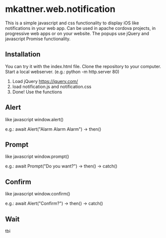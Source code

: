 # mkattner.web.notification
This is a simple javascript and css functionality to display iOS like notifications in your web app. Can be used in apache cordova projects, in progressive web apps or on your website.
The popups use jQuery and javascript Promise functionality.

## Installation
You can try it with the index.html file. Clone the repository to your computer. Start a local webserver. (e.g.: python -m http.server 80)
1) Load jQuery https://jquery.com/
2) load notification.js and notification.css
3) Done! Use the functions

## Alert
like javascript window.alert()

e.g.: await Alert("Alarm Alarm Alarm") -> then()

## Prompt
like javascript window.prompt()

e.g.: await Prompt("Do you want?") -> then(<value>) -> catch()

## Confirm
like javascript window.confirm()

e.g.: await Alert("Confirm?") -> then() -> catch()

## Wait
tbi
